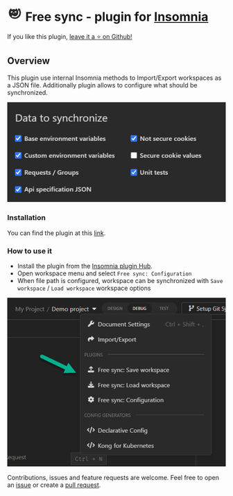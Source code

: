 ﻿# <img src="npm/content/free-sync-icon-boxed.svg" alt="icon" width="35" height="35" /> Free sync - plugin for [Insomnia](https://insomnia.rest/)

If you like this plugin, [leave it a :star: on Github!](https://github.com/NickRimmer/insomnia-plugin-free-sync)

## Overview

This plugin use internal Insomnia methods to Import/Export workspaces as a JSON file. Additionally plugin allows to
configure what should be synchronized.

![](npm/content/readme-workspace-items.jpg)

### Installation

You can find the plugin at this [link](https://insomnia.rest/plugins/insomnia-plugin-free-sync).

### How to use it

- Install the plugin from the [Insomnia plugin Hub](https://insomnia.rest/plugins/insomnia-plugin-free-sync).
- Open workspace menu and select `Free sync: Configuration`
- When file path is configured, workspace can be synchronized with `Save workspace` / `Load workspace` workspace options

![](npm/content/readme-workspace-actions.jpg)

Contributions, issues and feature requests are welcome. Feel free to open
an [issue](https://github.com/NickRimmer/insomnia-plugin-free-sync/issues) or create
a [pull request](https://github.com/NickRimmer/insomnia-plugin-free-sync/pulls).
